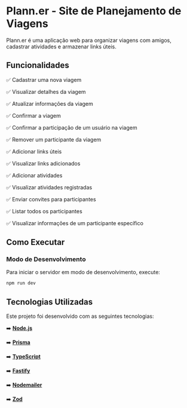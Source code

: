 # Plann.er - Site de Planejamento de Viagens

Plann.er é uma aplicação web para organizar viagens com amigos, cadastrar atividades e armazenar links úteis.

## Funcionalidades
 ✅ Cadastrar uma nova viagem
 
 ✅ Visualizar detalhes da viagem
 
 ✅ Atualizar informações da viagem
 
 ✅ Confirmar a viagem
 
 ✅ Confirmar a participação de um usuário na viagem
 
 ✅ Remover um participante da viagem
 
 ✅ Adicionar links úteis
 
 ✅ Visualizar links adicionados
 
 ✅ Adicionar atividades
 
 ✅ Visualizar atividades registradas
 
 ✅ Enviar convites para participantes
 
 ✅ Listar todos os participantes
 
 ✅ Visualizar informações de um participante específico


## Como Executar

### Modo de Desenvolvimento
Para iniciar o servidor em modo de desenvolvimento, execute:
```bash
npm run dev
```


## Tecnologias Utilizadas

Este projeto foi desenvolvido com as seguintes tecnologias:

➡️ **[Node.js](https://nodejs.org/)**

➡️ **[Prisma](https://www.prisma.io/)**

➡️ **[TypeScript](https://www.typescriptlang.org/)**

➡️ **[Fastify](https://www.fastify.io/)**

➡️ **[Nodemailer](https://www.npmjs.com/package/nodemailer)**

➡️ **[Zod](https://zod.dev/)**
